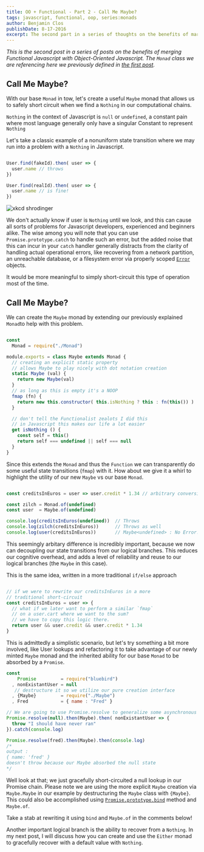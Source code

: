 ```yaml
---
title: OO + Functional - Part 2 - Call Me Maybe?
tags: javascript, functional, oop, series:monads
author: Benjamin Clos
publishDate: 8-17-2016
excerpt: The second part in a series of thoughts on the benefits of marrying Functional and OOP principles, focusing on extending the Monad as a Maybe.
---
```


*This is the second post in a series of posts on the benefits of merging Functional Javascript with Object-Oriented Javascript.  The `Monad` class we are referencing here we previously defined in [the first post](/blog/better-together-part-1-monad/).*

## Call Me Maybe?

With our base `Monad` in tow, let's create a useful `Maybe` monad that allows us to safely short circuit when we find a `Nothing` in our computational chains.

`Nothing` in the context of Javascript is `null` or `undefined`, a constant pain where most language generally only have a singular Constant to represent `Nothing`

Let's take a classic example of a nonuniform state transition where we may run into a problem with a `Nothing` in Javascript.

```javascript

User.find(fakeId).then( user => {
  user.name // throws
})

User.find(realId).then( user => {
  user.name // is fine!
})

```

![xkcd shrodinger](http://imgs.xkcd.com/comics/schrodinger.jpg)

We don't actually know if user is `Nothing` until we look, and this can cause all sorts of problems for Javascript developers, experienced and beginners alike.  The wise among you will note that you can use `Promise.prototype.catch` to handle such an error, but the added noise that this can incur in your `catch` handler generally distracts from the clarity of handling actual operational errors, like recovering from a network partition, an unreachable database, or a filesystem error via properly scoped [`Error`](http://bluebirdjs.com/docs/api/catch.html#filtered-catch) objects.

It would be more meaningful to simply short-circuit this type of operation most of the time.

## Call Me Maybe?

We can create the `Maybe` monad by extending our previously explained `Monad`to help with this problem.


```javascript

const
  Monad = require("./Monad")

module.exports = class Maybe extends Monad {
  // creating an explicit static property
  // allows Maybe to play nicely with dot notation creation
  static Maybe (val) {
    return new Maybe(val)
  }
  // as long as this is empty it's a NOOP
  fmap (fn) {
    return new this.constructor( this.isNothing ? this : fn(this()) )
  }

  // don't tell the Functionalist zealots I did this
  // in Javascript this makes our life a lot easier
  get isNothing () {
    const self = this()
    return self === undefined || self === null
  }
}

```

Since this extends the `Monad` and thus the `Function` we can transparently do some useful state transitions (`fmap`) with it. How about we give it a whirl to highlight the utility of our new `Maybe` vs our base `Monad`.


```javascript

const creditsInEuros = user => user.credit * 1.34 // arbitrary conversion rate

const zilch = Monad.of(undefined)
const user  = Maybe.of(undefined)

console.log(creditsInEuros(undefined))  // Throws
console.log(zilch(creditsInEuros))      // Throws as well
console.log(user(creditsInEuros))       // Maybe<undefined> : No Error!

```

This seemingly arbitary difference is incredibly important, because we now can decoupling our state transitions from our logical branches. This reduces our cognitive overhead, and adds a level of reliability and reuse to our logical branches (the `Maybe` in this case).  

This is the same idea, written in a more traditional `if/else` approach

```javascript

// if we were to rewrite our creditsInEuros in a more
// traditional short-circuit
const creditsInEuros = user => {
  // what if we later want to perform a similar `fmap`
  // on a user.cart where we want to the sum?
  // we have to copy this logic there.
  return user && user.credit && user.credit * 1.34
}

```

This is admittedly a simplistic scenario, but let's try something a bit more involved, like User lookups and refactoring it to take advantage of our newly minted `Maybe` monad and the inherited ability for our base `Monad` to be absorbed by a `Promise`.

```javascript
const 
    Promise         = require("bluebird")
  , nonExistantUser = null
   // destructure it so we utilize our pure creation interface
  , {Maybe}         = require("./Maybe")
  , Fred            = { name : "Fred" }

// We are going to use Promise.resolve to generalize some asynchronous lookup
Promise.resolve(null).then(Maybe).then( nonExistantUser => {
  throw "I should have never ran"
}).catch(console.log)

Promise.resolve(fred).then(Maybe).then(console.log)
/*
output :
{ name: 'fred' }
doesn't throw because our Maybe absorbed the null state 
*/

```

Well look at that; we just gracefully short-circuited a null lookup in our Promise chain.  Please note we are using the more explicit `Maybe` creation via `Maybe.Maybe` in our example by destructuring the `Maybe` class with `{Maybe}`.  This could also be accomplished using [`Promise.prototype.bind`](http://bluebirdjs.com/docs/api/promise.bind.html) method and `Maybe.of`.

Take a stab at rewriting it using `bind` and `Maybe.of` in the comments below!

Another important logical branch is the ability to recover from a `Nothing`.
In my next post, I will discuss how you can create and use the `Either` monad to gracefully recover with a default value with `Nothing`.

